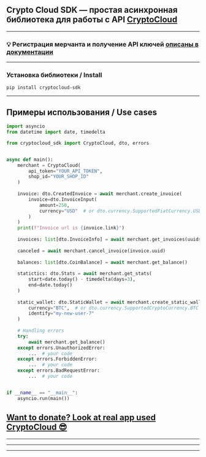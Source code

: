 ## Crypto Cloud SDK — простая асинхронная библиотека для работы с API [CryptoCloud](https://cryptocloud.plus/)

***

### 💡 Регистрация мерчанта и получение API ключей [описаны в документации](https://docs.cryptocloud.plus/ru/start/get-api-keys)

***

### Установка библиотеки / Install

`pip install cryptocloud-sdk`

***

## Примеры использования / Use cases

```python
import asyncio
from datetime import date, timedelta

from cryptocloud_sdk import CryptoCloud, dto, errors


async def main():
    merchant = CryptoCloud(
        api_token="YOUR_API_TOKEN",
        shop_id="YOUR_SHOP_ID"
    )
    
    invoice: dto.CreatedInvoice = await merchant.create_invoice(
        invoice=dto.InvoiceInput(
            amount=250,
            currency="USD"  # or dto.currency.SupportedFiatCurrency.USD
        )
    )
    print(f"Invoice url is {invoice.link}")
    
    invoices: list[dto.InvoiceInfo] = await merchant.get_invoices(uuids=[invoice.uuid])
    
    canceled = await merchant.cancel_invoice(invoice.uuid)
    
    balances: list[dto.CoinBalance] = await merchant.get_balance()
    
    statictics: dto.Stats = await merchant.get_stats(
        start=date.today() - timedelta(days=3),
        end=date.today()
    )
    
    static_wallet: dto.StaticWallet = await merchant.create_static_wallet(
        currency="BTC",  # or dto.currency.SupportedCryptoCurrency.BTC , 
        identify="my-new-user-7"
    )
    
    # Handling errors
    try:
        await merchant.get_balance()
    except errors.UnauthorizedError:
        ...  # your code
    except errors.ForbiddenError:
        ...  # your code
    except errors.BadRequestError:
        ...  # your code


if __name__ == "__main__":
    asyncio.run(main())
```

## [Want to donate? Look at real app used CryptoCloud 😎](https://t.me/todonators_bot)

*** 
***
***


